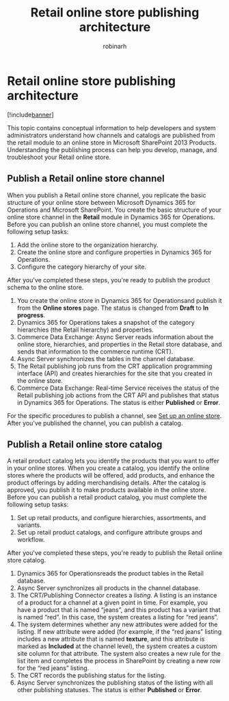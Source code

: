 ﻿---
# required metadata

title: Retail online store publishing architecture
description: This topic contains conceptual information to help developers and system administrators understand how channels and catalogs are published from the retail module to an online store in Microsoft SharePoint 2013 Products. Understanding the publishing process can help you develop, manage, and troubleshoot your Retail online store.
author: robinarh
manager: AnnBe
ms.date: 04/04/2017
ms.topic: article
ms.prod: 
ms.service: Dynamics365Operations
ms.technology: 

# optional metadata

# ms.search.form: 
# ROBOTS: 
audience: Developer
# ms.devlang: 
# ms.reviewer: robinr
ms.search.scope: AX 7.0.0, Operations
# ms.tgt_pltfrm: 
ms.custom: 72124
ms.assetid: c9ab2a6c-ea19-4c21-a2d9-35a8d516b48b
ms.search.region: Global
# ms.search.industry: 
ms.author: meeram
ms.search.validFrom: 2016-02-28
ms.dyn365.ops.version: AX 7.0.0

---

# Retail online store publishing architecture

[!include[banner](../includes/banner.md)]


This topic contains conceptual information to help developers and system administrators understand how channels and catalogs are published from the retail module to an online store in Microsoft SharePoint 2013 Products. Understanding the publishing process can help you develop, manage, and troubleshoot your Retail online store.

Publish a Retail online store channel
-------------------------------------

When you publish a Retail online store channel, you replicate the basic structure of your online store between Microsoft Dynamics 365 for Operations and Microsoft SharePoint. You create the basic structure of your online store channel in the **Retail** module in Dynamics 365 for Operations. Before you can publish an online store channel, you must complete the following setup tasks:

1.  Add the online store to the organization hierarchy.
2.  Create the online store and configure properties in Dynamics 365 for Operations.
3.  Configure the category hierarchy of your site.

After you've completed these steps, you're ready to publish the product schema to the online store.

1.  You create the online store in Dynamics 365 for Operationsand publish it from the **Online stores** page. The status is changed from **Draft** to **In progress**.
2.  Dynamics 365 for Operations takes a snapshot of the category hierarchies (the Retail hierarchy) and properties.
3.  Commerce Data Exchange: Async Server reads information about the online store, hierarchies, and properties in the Retail store database, and sends that information to the commerce runtime (CRT).
4.  Async Server synchronizes the tables in the channel database.
5.  The Retail publishing job runs from the CRT application programming interface (API) and creates hierarchies for the site that you created in the online store.
6.  Commerce Data Exchange: Real-time Service receives the status of the Retail publishing job actions from the CRT API and publishes that status in Dynamics 365 for Operations. The status is either **Published** or **Error**.

For the specific procedures to publish a channel, see [Set up an online store](https://msdn.microsoft.com/en-us/jj682095). After you've published the channel, you can publish a catalog.

## Publish a Retail online store catalog
A retail product catalog lets you identify the products that you want to offer in your online stores. When you create a catalog, you identify the online stores where the products will be offered, add products, and enhance the product offerings by adding merchandising details. After the catalog is approved, you publish it to make products available in the online store. Before you can publish a retail product catalog, you must complete the following setup tasks:

1.  Set up retail products, and configure hierarchies, assortments, and variants.
2.  Set up retail product catalogs, and configure attribute groups and workflow.

After you've completed these steps, you're ready to publish the Retail online store catalog.

1.  Dynamics 365 for Operationsreads the product tables in the Retail database.
2.  Async Server synchronizes all products in the channel database.
3.  The CRT/Publishing Connector creates a *listing*. A listing is an instance of a product for a channel at a given point in time. For example, you have a product that is named “jeans”, and this product has a variant that is named “red”. In this case, the system creates a listing for “red jeans”.
4.  The system determines whether any new attributes were added for the listing. If new attribute were added (for example, if the “red jeans” listing includes a new attribute that is named **texture**, and this attribute is marked as **Included** at the channel level), the system creates a custom site column for that attribute. The system also creates a new rule for the list item and completes the process in SharePoint by creating a new row for the “red jeans” listing.
5.  The CRT records the publishing status for the listing.
6.  Async Server synchronizes the publishing status of the listing with all other publishing statuses. The status is either **Published** or **Error**.



